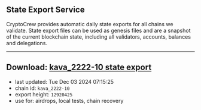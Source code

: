 ## State Export Service
CryptoCrew provides automatic daily state exports for all chains we validate. State export files can be used as genesis files and are a snapshot of the current blockchain state, including all validators, accounts, balances and delegations.

---
**Download: [kava_2222-10 state export](https://dl-eu2.ccvalidators.com/SERVICE/kava/kava_2222-10_export_12920425.json)**
---

- last updated: Tue Dec 03 2024 07:15:25
- chain id: `kava_2222-10`
- export height: `12920425`
- use for: airdrops, local tests, chain recovery
